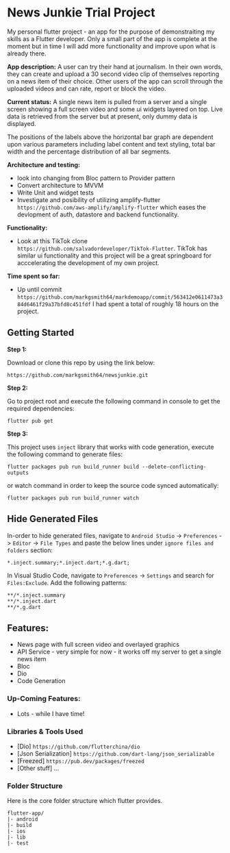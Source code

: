 # News Junkie Trial Project

My personal flutter project - an app for the purpose of demonstraiting my skills as a Flutter developer. Only a small part of the app is complete at the moment but in time I will add more functionality and improve upon what is already there.

**App description:**
A user can try their hand at journalism. In their own words, they can create and upload a 30 second video clip of themselves reporting on a news item of their choice. Other users of the app can scroll through the uploaded videos and can rate, report or block the video.

**Current status:**
A single news item is pulled from a server and a single screen showing a full screen video and some ui widgets layered on top. Live data is retrieved from the server but at present, only dummy data is displayed. 

The positions of the labels above the horizontal bar graph are dependent upon various parameters including label content and text styling, total bar width and the percentage distribution of all bar segments.

**Architecture and testing:**
* look into changing from Bloc pattern to Provider pattern
* Convert architecture to MVVM
* Write Unit and widget tests
* Investigate and posibility of utilizing amplify-flutter ```https://github.com/aws-amplify/amplify-flutter``` which eases the devlopment of auth, datastore and backend functionality. 

**Functionality:**
* Look at this TikTok clone ```https://github.com/salvadordeveloper/TikTok-Flutter```. TikTok has similar ui functionality and this project will be a great springboard for acccelerating the development of my own project.

**Time spent so far:**
* Up until commit ```https://github.com/markgsmith64/markdemoapp/commit/563412e0611473a384d6461f29a37bfd8c451fdf``` I had spent a total of roughly 18 hours on the project.

## Getting Started

**Step 1:**

Download or clone this repo by using the link below:

```
https://github.com/markgsmith64/newsjunkie.git
```

**Step 2:**

Go to project root and execute the following command in console to get the required dependencies: 

```
flutter pub get 
```

**Step 3:**

This project uses `inject` library that works with code generation, execute the following command to generate files:

```
flutter packages pub run build_runner build --delete-conflicting-outputs
```

or watch command in order to keep the source code synced automatically:

```
flutter packages pub run build_runner watch
```

## Hide Generated Files

In-order to hide generated files, navigate to `Android Studio` -> `Preferences` -> `Editor` -> `File Types` and paste the below lines under `ignore files and folders` section:

```
*.inject.summary;*.inject.dart;*.g.dart;
```

In Visual Studio Code, navigate to `Preferences` -> `Settings` and search for `Files:Exclude`. Add the following patterns:
```
**/*.inject.summary
**/*.inject.dart
**/*.g.dart
```

## Features:

* News page with full screen video and overlayed graphics
* API Service - very simple for now - it works off my server to get a single news item
* Bloc
* Dio
* Code Generation

### Up-Coming Features:

* Lots - while I have time!

### Libraries & Tools Used

* [Dio] ```https://github.com/flutterchina/dio```
* [Json Serialization] ```https://github.com/dart-lang/json_serializable```
* [Freezed] ```https://pub.dev/packages/freezed```
* [Other stuff] ...

### Folder Structure
Here is the core folder structure which flutter provides.

```
flutter-app/
|- android
|- build
|- ios
|- lib
|- test
```
